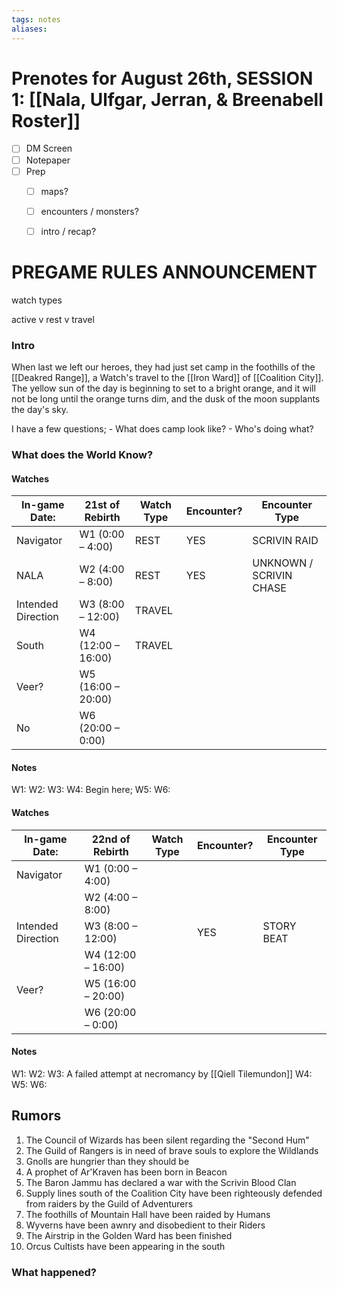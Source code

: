```yaml
---
tags: notes
aliases:
---
```

# Prenotes for August 26th, SESSION 1: [[Nala, Ulfgar, Jerran, & Breenabell Roster]]
- [ ] DM Screen
- [ ] Notepaper
- [ ] Prep
	- [ ] maps?
	- [ ] encounters / monsters?
	- [ ] intro / recap?


# PREGAME RULES ANNOUNCEMENT
watch types

active v rest v travel

### Intro

When last we left our heroes, they had just set camp in the foothills of the [[Deakred Range]], a Watch's travel to the [[Iron Ward]] of [[Coalition City]]. The yellow sun of the day is beginning to set to a bright orange, and it will not be long until the orange turns dim, and the dusk of the moon supplants the day's sky.

I have a few questions; 
	- What does camp look like?
	- Who's doing what?

### What does the World Know?

#### Watches
| In-game Date:      | 21st of Rebirth    | Watch Type | Encounter? | Encounter Type          |
| ------------------ | ------------------ | ---------- | ---------- | ----------------------- |
| Navigator          | W1 (0:00 – 4:00)   | REST       | YES        | SCRIVIN RAID            |
| NALA               | W2 (4:00 – 8:00)   | REST       | YES        | UNKNOWN / SCRIVIN CHASE |
| Intended Direction | W3 (8:00 – 12:00)  | TRAVEL     |            |                         |
| South              | W4 (12:00 – 16:00) | TRAVEL     |            |                         | 
| Veer?              | W5 (16:00 – 20:00) |            |            |                         |
| No                 | W6 (20:00 – 0:00)  |            |            |                         |
#### Notes
W1:
W2:
W3:
W4: Begin here;
W5:
W6:

#### Watches
| In-game Date:      | 22nd of Rebirth    | Watch Type | Encounter? | Encounter Type |
| ------------------ | ------------------ | ---------- | ---------- | -------------- |
| Navigator          | W1 (0:00 – 4:00)   |            |            |                |
|                    | W2 (4:00 – 8:00)   |            |            |                |
| Intended Direction | W3 (8:00 – 12:00)  |            | YES        | STORY BEAT     | 
|                    | W4 (12:00 – 16:00) |            |            |                |
| Veer?              | W5 (16:00 – 20:00) |            |            |                |
|                    | W6 (20:00 – 0:00)  |            |            |                |
#### Notes
W1:
W2:
W3: A failed attempt at necromancy by [[Qiell Tilemundon]]
W4:
W5:
W6:

## Rumors
1. The Council of Wizards has been silent regarding the "Second Hum"
2. The Guild of Rangers is in need of brave souls to explore the Wildlands
3. Gnolls are hungrier than they should be
4. A prophet of Ar'Kraven has been born in Beacon
5. The Baron Jammu has declared a war with the Scrivin Blood Clan
6. Supply lines south of the Coalition City have been righteously defended from raiders by the Guild of Adventurers
7. The foothills of Mountain Hall have been raided by Humans
8. Wyverns have been awnry and disobedient to their Riders
9. The Airstrip in the Golden Ward has been finished
10. Orcus Cultists have been appearing in the south

### What happened?
